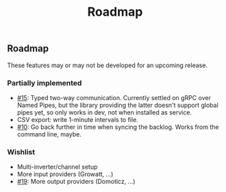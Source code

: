 ﻿---
title: Roadmap
order: 3
---
## Roadmap
These features may or may not be developed for an upcoming release.

### Partially implemented
* [#15](https://github.com/CodeCasterNL/PVBridge/issues/15): Typed two-way communication. Currently settled on gRPC over Named Pipes, but the library providing the latter doesn't support global pipes yet, so only works in dev, not when installed as service.
* CSV export: write 1-minute intervals to file.
* [#10](https://github.com/CodeCasterNL/PVBridge/issues/15): Go back further in time when syncing the backlog. Works from the command line, maybe.

### Wishlist
* Multi-inverter/channel setup
* More input providers (Growatt, ...)
* [#19](https://github.com/CodeCasterNL/PVBridge/issues/19): More output providers (Domoticz, ...)
